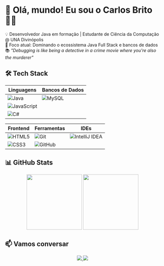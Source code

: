 # 👋 Olá, mundo! Eu sou o Carlos Brito 🧑‍💻

💡 Desenvolvedor Java em formação | Estudante de Ciência da Computação @ UNA Divinópolis  
🚧 Foco atual: Dominando o ecossistema Java Full Stack e bancos de dados  
📚 *"Debugging is like being a detective in a crime movie where you're also the murderer"*

## 🛠️ Tech Stack

| **Linguagens**       | **Bancos de Dados**    |
|----------------------|------------------------|
| ![Java](https://img.shields.io/badge/Java-ED8B00?style=flat&logo=openjdk&logoColor=white) | ![MySQL](https://img.shields.io/badge/MySQL-4479A1?style=flat&logo=mysql&logoColor=white) |
| ![JavaScript](https://img.shields.io/badge/JavaScript-F7DF1E?style=flat&logo=javascript&logoColor=black) 
| ![C#](https://img.shields.io/badge/C%23-239120?style=flat&logo=c-sharp&logoColor=white) |  

| **Frontend**         | **Ferramentas**      | **IDEs**               |
|----------------------|----------------------|------------------------|
| ![HTML5](https://img.shields.io/badge/HTML5-E34F26?style=flat&logo=html5&logoColor=white) | ![Git](https://img.shields.io/badge/Git-F05032?style=flat&logo=git&logoColor=white) | ![IntelliJ IDEA](https://img.shields.io/badge/IntelliJ_IDEA-000000?style=flat&logo=intellij-idea&logoColor=white) |
| ![CSS3](https://img.shields.io/badge/CSS3-1572B6?style=flat&logo=css3&logoColor=white) | ![GitHub](https://img.shields.io/badge/GitHub-181717?style=flat&logo=github&logoColor=white) |  |

## 📊 GitHub Stats
<div align="center">
  <img height="180em" src="https://github-readme-stats.vercel.app/api?username=CBritoDev&show_icons=true&theme=dracula"/>
  <img height="180em" src="https://github-readme-stats.vercel.app/api/top-langs/?username=CBritoDev&layout=compact&theme=dracula"/>
</div>

## 📫 Vamos conversar
<p align="center">
  <a href="https://www.linkedin.com/in/cbritodev/">
    <img src="https://img.shields.io/badge/LinkedIn-0077B5?style=for-the-badge&logo=linkedin&logoColor=white"/>
  </a>
  <a href="mailto:seuemail@gmail.com">
    <img src="https://img.shields.io/badge/Gmail-D14836?style=for-the-badge&logo=gmail&logoColor=white"/>
  </a>
</p>
